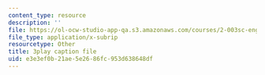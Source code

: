 ```yaml
---
content_type: resource
description: ''
file: https://ol-ocw-studio-app-qa.s3.amazonaws.com/courses/2-003sc-engineering-dynamics-fall-2011/e3e3ef0b21ae5e2686fc953d638648df_YZ9y4zcfCPs.vtt
file_type: application/x-subrip
resourcetype: Other
title: 3play caption file
uid: e3e3ef0b-21ae-5e26-86fc-953d638648df
---
```


